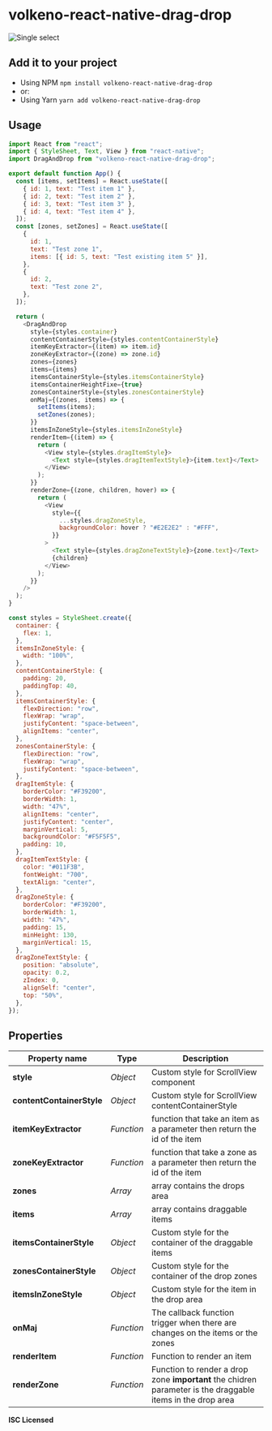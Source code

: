 # volkeno-react-native-drag-drop

![Single select](https://raw.githubusercontent.com/VolkenoMakers/react-native-drag-drop/main/demo.gif)

## Add it to your project

- Using NPM
  `npm install volkeno-react-native-drag-drop`
- or:
- Using Yarn
  `yarn add volkeno-react-native-drag-drop`

## Usage

```javascript
import React from "react";
import { StyleSheet, Text, View } from "react-native";
import DragAndDrop from "volkeno-react-native-drag-drop";

export default function App() {
  const [items, setItems] = React.useState([
    { id: 1, text: "Test item 1" },
    { id: 2, text: "Test item 2" },
    { id: 3, text: "Test item 3" },
    { id: 4, text: "Test item 4" },
  ]);
  const [zones, setZones] = React.useState([
    {
      id: 1,
      text: "Test zone 1",
      items: [{ id: 5, text: "Test existing item 5" }],
    },
    {
      id: 2,
      text: "Test zone 2",
    },
  ]);

  return (
    <DragAndDrop
      style={styles.container}
      contentContainerStyle={styles.contentContainerStyle}
      itemKeyExtractor={(item) => item.id}
      zoneKeyExtractor={(zone) => zone.id}
      zones={zones}
      items={items}
      itemsContainerStyle={styles.itemsContainerStyle}
      itemsContainerHeightFixe={true}
      zonesContainerStyle={styles.zonesContainerStyle}
      onMaj={(zones, items) => {
        setItems(items);
        setZones(zones);
      }}
      itemsInZoneStyle={styles.itemsInZoneStyle}
      renderItem={(item) => {
        return (
          <View style={styles.dragItemStyle}>
            <Text style={styles.dragItemTextStyle}>{item.text}</Text>
          </View>
        );
      }}
      renderZone={(zone, children, hover) => {
        return (
          <View
            style={{
              ...styles.dragZoneStyle,
              backgroundColor: hover ? "#E2E2E2" : "#FFF",
            }}
          >
            <Text style={styles.dragZoneTextStyle}>{zone.text}</Text>
            {children}
          </View>
        );
      }}
    />
  );
}

const styles = StyleSheet.create({
  container: {
    flex: 1,
  },
  itemsInZoneStyle: {
    width: "100%",
  },
  contentContainerStyle: {
    padding: 20,
    paddingTop: 40,
  },
  itemsContainerStyle: {
    flexDirection: "row",
    flexWrap: "wrap",
    justifyContent: "space-between",
    alignItems: "center",
  },
  zonesContainerStyle: {
    flexDirection: "row",
    flexWrap: "wrap",
    justifyContent: "space-between",
  },
  dragItemStyle: {
    borderColor: "#F39200",
    borderWidth: 1,
    width: "47%",
    alignItems: "center",
    justifyContent: "center",
    marginVertical: 5,
    backgroundColor: "#F5F5F5",
    padding: 10,
  },
  dragItemTextStyle: {
    color: "#011F3B",
    fontWeight: "700",
    textAlign: "center",
  },
  dragZoneStyle: {
    borderColor: "#F39200",
    borderWidth: 1,
    width: "47%",
    padding: 15,
    minHeight: 130,
    marginVertical: 15,
  },
  dragZoneTextStyle: {
    position: "absolute",
    opacity: 0.2,
    zIndex: 0,
    alignSelf: "center",
    top: "50%",
  },
});
```

## Properties

| Property name             | Type       | Description                                                                                                |
| ------------------------- | ---------- | ---------------------------------------------------------------------------------------------------------- |
| **style**                 | _Object_   | Custom style for ScrollView component                                                                      |
| **contentContainerStyle** | _Object_   | Custom style for ScrollView contentContainerStyle                                                          |
| **itemKeyExtractor**      | _Function_ | function that take an item as a parameter then return the id of the item                                   |
| **zoneKeyExtractor**      | _Function_ | function that take a zone as a parameter then return the id of the item                                    |
| **zones**                 | _Array_    | array contains the drops area                                                                              |
| **items**                 | _Array_    | array contains draggable items                                                                             |
| **itemsContainerStyle**   | _Object_   | Custom style for the container of the draggable items                                                      |
| **zonesContainerStyle**   | _Object_   | Custom style for the container of the drop zones                                                           |
| **itemsInZoneStyle**      | _Object_   | Custom style for the item in the drop area                                                                 |
| **onMaj**                 | _Function_ | The callback function trigger when there are changes on the items or the zones                             |
| **renderItem**            | _Function_ | Function to render an item                                                                                 |
| **renderZone**            | _Function_ | Function to render a drop zone **important** the chidren parameter is the draggable items in the drop area |

**ISC Licensed**
